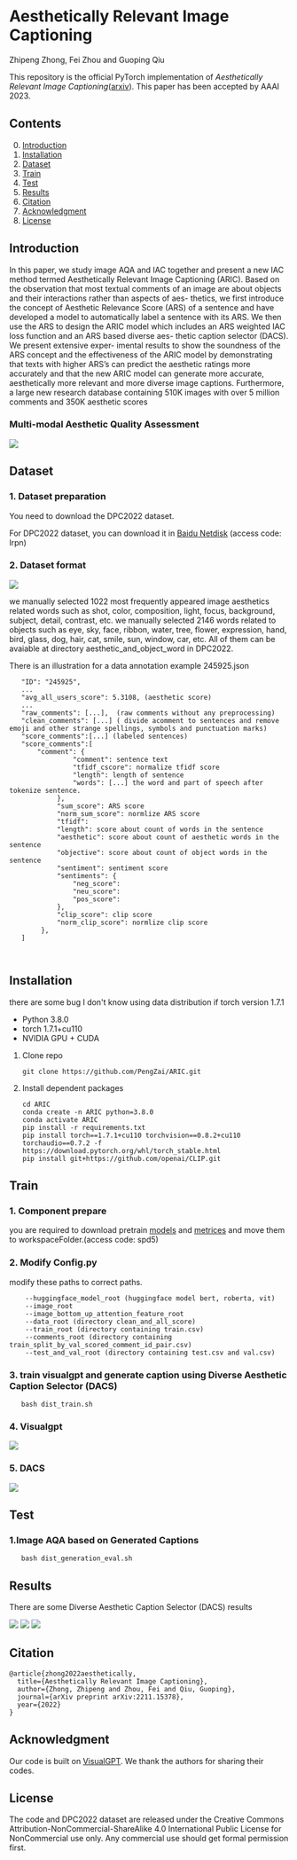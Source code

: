 # Aesthetically Relevant Image Captioning

Zhipeng Zhong, Fei Zhou and Guoping Qiu

This repository is the official PyTorch implementation of *Aesthetically Relevant Image Captioning*([arxiv](https://arxiv.org/abs/2211.15378)). This paper has been accepted by AAAI 2023.


## Contents

0. [Introduction](#Introduction)
1. [Installation](#Installation)
2. [Dataset](#Dataset)
3. [Train](#Train)
4. [Test](#Test)
5. [Results](#Results)
6. [Citation](#Citation)
7. [Acknowledgment](#Acknowledgment)
8. [License](#License)

<h2 id="Introduction"> Introduction </h2>
In this paper, we study image AQA and IAC together and present a new IAC method termed Aesthetically Relevant Image Captioning (ARIC). Based on the observation that most textual comments of an image are about objects and their interactions rather than aspects of aes- thetics, we first introduce the concept of Aesthetic Relevance Score (ARS) of a sentence and have developed a model to automatically label a sentence with its ARS. We then use the ARS to design the ARIC model which includes an ARS weighted IAC loss function and an ARS based diverse aes- thetic caption selector (DACS). We present extensive exper- imental results to show the soundness of the ARS concept and the effectiveness of the ARIC model by demonstrating that texts with higher ARS’s can predict the aesthetic ratings more accurately and that the new ARIC model can generate more accurate, aesthetically more relevant and more diverse image captions. Furthermore, a large new research database containing 510K images with over 5 million comments and 350K aesthetic scores


### Multi-modal Aesthetic Quality Assessment
![](./figures/multimodal_assessment.png)



<h2 id="Dataset"> Dataset </h2>

### 1. Dataset preparation

You need to download the DPC2022 dataset.

   For DPC2022 dataset, you can download it in [Baidu Netdisk](https://pan.baidu.com/s/1TT1EKNV3ivYXUDoX5hDVag) (access code: lrpn)

### 2. Dataset format

![](./figures/ars_example.png)

we manually selected 1022 most frequently appeared image aesthetics related words such as shot, color, composition, light, focus, background, subject, detail, contrast, etc. we manually selected 2146 words related to objects such as eye, sky, face, ribbon, water, tree, flower, expression, hand, bird, glass, dog, hair, cat, smile, sun, window, car, etc. All of them can be avaiable at directory aesthetic_and_object_word in DPC2022.

There is an illustration for a data annotation example 245925.json 
```
   "ID": "245925",
   ...
   "avg_all_users_score": 5.3108, (aesthetic score)
   ...
   "raw_comments": [...],  (raw comments without any preprocessing)
   "clean_comments": [...] ( divide acomment to sentences and remove emoji and other strange spellings, symbols and punctuation marks)
   "score_comments":[...] (labeled sentences)
   "score_comments":[
       "comment": {
                "comment": sentence text
                "tfidf_cscore": normalize tfidf score
                "length": length of sentence
                "words": [...] the word and part of speech after  tokenize sentence.
            },
            "sum_score": ARS score
            "norm_sum_score": normlize ARS score
            "tfidf": 
            "length": score about count of words in the sentence
            "aesthetic": score about count of aesthetic words in the sentence
            "objective": score about count of object words in the sentence
            "sentiment": sentiment score
            "sentiments": {
                "neg_score": 
                "neu_score": 
                "pos_score": 
            },
            "clip_score": clip score
            "norm_clip_score": normlize clip score
        },
   ]



```

<h2 id="Installation"> Installation </h2>

there are some bug I don't know using data distribution if torch version 1.7.1

* Python 3.8.0
* torch 1.7.1+cu110
* NVIDIA GPU + CUDA


1. Clone repo

    ```git clone https://github.com/PengZai/ARIC.git```

2. Install dependent packages

   ```
   cd ARIC
   conda create -n ARIC python=3.8.0
   conda activate ARIC
   pip install -r requirements.txt 
   pip install torch==1.7.1+cu110 torchvision==0.8.2+cu110 torchaudio==0.7.2 -f https://download.pytorch.org/whl/torch_stable.html
   pip install git+https://github.com/openai/CLIP.git

   ```


<h2 id="Train"> Train </h2>

### 1. Component prepare

   you are required to download pretrain [models](https://pan.baidu.com/s/1CAj0lLLkBscz6x91-Bf_4A) and [metrices](https://pan.baidu.com/s/1CAj0lLLkBscz6x91-Bf_4A) and move them to workspaceFolder.(access code: spd5)
   
### 2. Modify Config.py

modify these paths to correct paths. 
```
    --huggingface_model_root (huggingface model bert, roberta, vit)
    --image_root 
    --image_bottom_up_attention_feature_root
    --data_root (directory clean_and_all_score)
    --train_root (directory containing train.csv)
    --comments_root (directory containing train_split_by_val_scored_comment_id_pair.csv)
    --test_and_val_root (directory containing test.csv and val.csv)
```

### 3. train visualgpt and generate caption using Diverse Aesthetic Caption Selector (DACS) 
   
```
   bash dist_train.sh
```

### 4. Visualgpt
![](./figures/visualgpt.png)
### 5. DACS
![](./figures/DACS.png)


<h2 id="Test"> Test </h2>

### 1.Image AQA based on Generated Captions

```
   bash dist_generation_eval.sh
```


<h2 id="Results"> Results </h2>

There are some Diverse Aesthetic Caption Selector (DACS) results

![](./figures/image_caption_example_6.png)
![](./figures/image_caption_example_10.png)
![](./figures/image_caption_example_14.png)


<h2 id="Citation"> Citation </h2>

```
@article{zhong2022aesthetically,
  title={Aesthetically Relevant Image Captioning},
  author={Zhong, Zhipeng and Zhou, Fei and Qiu, Guoping},
  journal={arXiv preprint arXiv:2211.15378},
  year={2022}
}
```

<h2 id="Acknowledgment"> Acknowledgment </h2>

   Our code is built on [VisualGPT](https://github.com/Vision-CAIR/VisualGPT). We thank the authors for sharing their codes.


<h2 id="License"> License </h2> 

   The code and DPC2022 dataset are released under the Creative Commons Attribution-NonCommercial-ShareAlike 4.0 International
   Public License for NonCommercial use only. Any commercial use should get formal permission first. 
